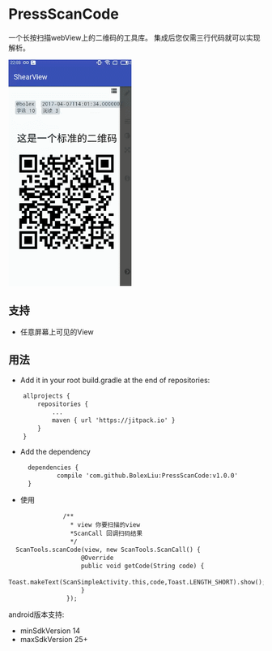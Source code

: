 # PressScanCode
一个长按扫描webView上的二维码的工具库。
集成后您仅需三行代码就可以实现解析。


![](./tips.gif)

## 支持
- 任意屏幕上可见的View

## 用法

- Add it in your root build.gradle at the end of repositories:
```
	allprojects {
		repositories {
			...
			maven { url 'https://jitpack.io' }
		}
	}
  ```
  
- Add the dependency
  
  ```
  	dependencies {
	        compile 'com.github.BolexLiu:PressScanCode:v1.0.0'
	}
  ```
 - 使用
 ```
                /**
                  * view 你要扫描的view
                  *ScanCall 回调扫码结果
                  */
   ScanTools.scanCode(view, new ScanTools.ScanCall() {
                     @Override
                     public void getCode(String code) {
                         Toast.makeText(ScanSimpleActivity.this,code,Toast.LENGTH_SHORT).show();
                     }
                 });
 ```

 android版本支持:
 - minSdkVersion 14
 - maxSdkVersion 25+
